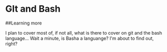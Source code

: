 # GIt and Bash

##Learning more

I plan to cover most of, if not all, what is there to cover on git and the bash language...
Wait a minute, is Basha a languange? I'm about to find out, right?
